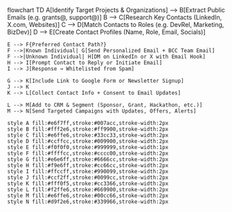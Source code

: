 flowchart TD
    A[Identify Target Projects & Organizations] --> B[Extract Public Emails (e.g. grants@, support@)]
    B --> C[Research Key Contacts (LinkedIn, X.com, Websites)]
    C --> D[Match Contacts to Roles (e.g. DevRel, Marketing, BizDev)]
    D --> E[Create Contact Profiles (Name, Role, Email, Socials)]

    E --> F{Preferred Contact Path?}
    F -->|Known Individual| G[Send Personalized Email + BCC Team Email]
    F -->|Unknown Individual| H[DM on LinkedIn or X with Email Hook]
    H --> I[Prompt Contact to Reply or Initiate Email]
    I --> J[Response → Whitelisted from Spam]

    G --> K[Include Link to Google Form or Newsletter Signup]
    J --> K
    K --> L[Collect Contact Info + Consent to Email Updates]

    L --> M[Add to CRM & Segment (Sponsor, Grant, Hackathon, etc.)]
    M --> N[Send Targeted Campaigns with Updates, Offers, Alerts]

    style A fill:#e6f7ff,stroke:#007acc,stroke-width:2px
    style B fill:#fff2e6,stroke:#ff9900,stroke-width:2px
    style C fill:#e6ffe6,stroke:#33cc33,stroke-width:2px
    style D fill:#ccffcc,stroke:#009900,stroke-width:2px
    style E fill:#f0f0f0,stroke:#999999,stroke-width:1px
    style F fill:#ffffcc,stroke:#cccc00,stroke-width:2px
    style G fill:#e6e6ff,stroke:#6666cc,stroke-width:2px
    style H fill:#f9e6ff,stroke:#cc66cc,stroke-width:2px
    style I fill:#ffccff,stroke:#990099,stroke-width:2px
    style J fill:#ccf2ff,stroke:#0099cc,stroke-width:2px
    style K fill:#fff0f5,stroke:#cc3366,stroke-width:2px
    style L fill:#f2ffe6,stroke:#669900,stroke-width:2px
    style M fill:#e6ffe6,stroke:#00cc66,stroke-width:2px
    style N fill:#d9f2e6,stroke:#339966,stroke-width:2px
